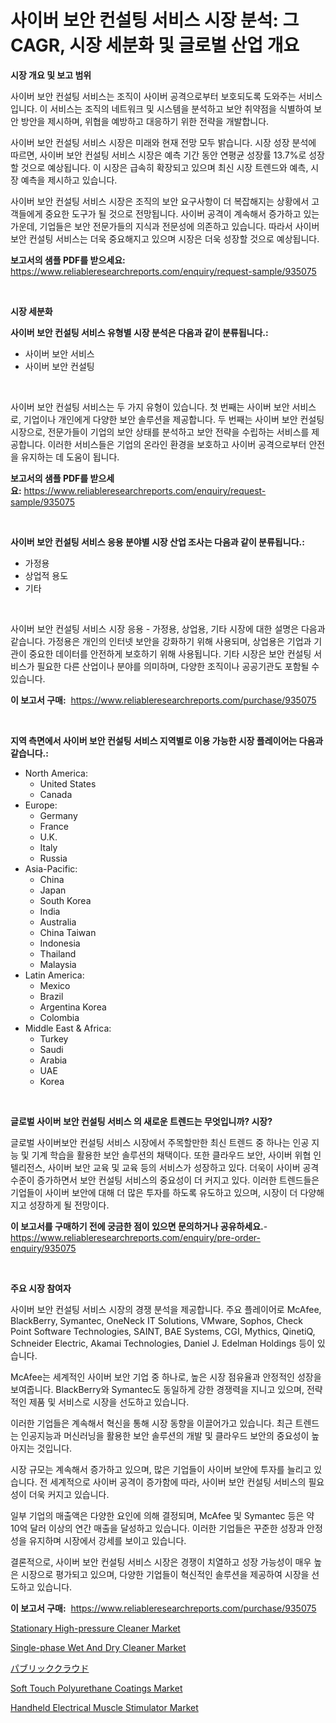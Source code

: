 <p><h1>사이버 보안 컨설팅 서비스 시장 분석: 그 CAGR, 시장 세분화 및 글로벌 산업 개요</h1></p><p><strong>시장 개요 및 보고 범위</strong></p>
<p><p>사이버 보안 컨설팅 서비스는 조직이 사이버 공격으로부터 보호되도록 도와주는 서비스입니다. 이 서비스는 조직의 네트워크 및 시스템을 분석하고 보안 취약점을 식별하여 보안 방안을 제시하며, 위협을 예방하고 대응하기 위한 전략을 개발합니다.</p><p>사이버 보안 컨설팅 서비스 시장은 미래와 현재 전망 모두 밝습니다. 시장 성장 분석에 따르면, 사이버 보안 컨설팅 서비스 시장은 예측 기간 동안 연평균 성장률 13.7%로 성장할 것으로 예상됩니다. 이 시장은 급속히 확장되고 있으며 최신 시장 트렌드와 예측, 시장 예측을 제시하고 있습니다.</p><p>사이버 보안 컨설팅 서비스 시장은 조직의 보안 요구사항이 더 복잡해지는 상황에서 고객들에게 중요한 도구가 될 것으로 전망됩니다. 사이버 공격이 계속해서 증가하고 있는 가운데, 기업들은 보안 전문가들의 지식과 전문성에 의존하고 있습니다. 따라서 사이버 보안 컨설팅 서비스는 더욱 중요해지고 있으며 시장은 더욱 성장할 것으로 예상됩니다.</p></p>
<p><strong>보고서의 샘플 PDF를 받으세요:</strong> <a href="https://www.reliableresearchreports.com/enquiry/request-sample/935075">https://www.reliableresearchreports.com/enquiry/request-sample/935075</a></p>
<p>&nbsp;</p>
<p><strong>시장 세분화</strong></p>
<p><strong>사이버 보안 컨설팅 서비스 유형별 시장 분석은 다음과 같이 분류됩니다.:</strong></p>
<p><ul><li>사이버 보안 서비스</li><li>사이버 보안 컨설팅</li></ul></p>
<p>&nbsp;</p>
<p><p>사이버 보안 컨설팅 서비스는 두 가지 유형이 있습니다. 첫 번째는 사이버 보안 서비스로, 기업이나 개인에게 다양한 보안 솔루션을 제공합니다. 두 번째는 사이버 보안 컨설팅 시장으로, 전문가들이 기업의 보안 상태를 분석하고 보안 전략을 수립하는 서비스를 제공합니다. 이러한 서비스들은 기업의 온라인 환경을 보호하고 사이버 공격으로부터 안전을 유지하는 데 도움이 됩니다.</p></p>
<p><strong>보고서의 샘플 PDF를 받으세요:</strong>&nbsp;<a href="https://www.reliableresearchreports.com/enquiry/request-sample/935075">https://www.reliableresearchreports.com/enquiry/request-sample/935075</a></p>
<p>&nbsp;</p>
<p><strong> 사이버 보안 컨설팅 서비스 응용 분야별 시장 산업 조사는 다음과 같이 분류됩니다.:</strong></p>
<p><ul><li>가정용</li><li>상업적 용도</li><li>기타</li></ul></p>
<p>&nbsp;</p>
<p><p>사이버 보안 컨설팅 서비스 시장 응용 - 가정용, 상업용, 기타 시장에 대한 설명은 다음과 같습니다. 가정용은 개인의 인터넷 보안을 강화하기 위해 사용되며, 상업용은 기업과 기관이 중요한 데이터를 안전하게 보호하기 위해 사용됩니다. 기타 시장은 보안 컨설팅 서비스가 필요한 다른 산업이나 분야를 의미하며, 다양한 조직이나 공공기관도 포함될 수 있습니다.</p></p>
<p><strong>이 보고서 구매:</strong>&nbsp; <a href="https://www.reliableresearchreports.com/purchase/935075">https://www.reliableresearchreports.com/purchase/935075</a></p>
<p>&nbsp;</p>
<p><strong>지역 측면에서 사이버 보안 컨설팅 서비스 지역별로 이용 가능한 시장 플레이어는 다음과 같습니다.:</strong></p>
<p><ul>
    <li>
        North America:
        <ul>
            <li>United States</li>
            <li>Canada</li>
        </ul>
    </li>
    <li>
        Europe:
        <ul>
            <li>Germany</li>
            <li>France</li>
            <li>U.K.</li>
            <li>Italy</li>
            <li>Russia</li>
        </ul>
    </li>
    <li>
        Asia-Pacific:
        <ul>
            <li>China</li>
            <li>Japan</li>
            <li>South Korea</li>
            <li>India</li>
            <li>Australia</li>
            <li>China Taiwan</li>
            <li>Indonesia</li>
            <li>Thailand</li>
            <li>Malaysia</li>
        </ul>
    </li>
    <li>
        Latin America:
        <ul>
            <li>Mexico</li>
            <li>Brazil</li>
            <li>Argentina Korea</li>
            <li>Colombia</li>
        </ul>
    </li>
    <li>
        Middle East & Africa:
        <ul>
            <li>Turkey</li>
            <li>Saudi</li>
            <li>Arabia</li>
            <li>UAE</li>
            <li>Korea</li>
        </ul>
    </li>
    </ul></p>
<p>&nbsp;</p>
<p><strong>글로벌 사이버 보안 컨설팅 서비스 의 새로운 트렌드는 무엇입니까? 시장?</strong></p>
<p><p>글로벌 사이버보안 컨설팅 서비스 시장에서 주목할만한 최신 트렌드 중 하나는 인공 지능 및 기계 학습을 활용한 보안 솔루션의 채택이다. 또한 클라우드 보안, 사이버 위협 인텔리전스, 사이버 보안 교육 및 교육 등의 서비스가 성장하고 있다. 더욱이 사이버 공격 수준이 증가하면서 보안 컨설팅 서비스의 중요성이 더 커지고 있다. 이러한 트렌드들은 기업들이 사이버 보안에 대해 더 많은 투자를 하도록 유도하고 있으며, 시장이 더 다양해지고 성장하게 될 전망이다.</p></p>
<p><strong>이 보고서를 구매하기 전에 궁금한 점이 있으면 문의하거나 공유하세요.</strong>- <a href="https://www.reliableresearchreports.com/enquiry/pre-order-enquiry/935075">https://www.reliableresearchreports.com/enquiry/pre-order-enquiry/935075</a></p>
<p>&nbsp;</p>
<p><strong>주요 시장 참여자</strong></p>
<p><p>사이버 보안 컨설팅 서비스 시장의 경쟁 분석을 제공합니다. 주요 플레이어로 McAfee, BlackBerry, Symantec, OneNeck IT Solutions, VMware, Sophos, Check Point Software Technologies, SAINT, BAE Systems, CGI, Mythics, QinetiQ, Schneider Electric, Akamai Technologies, Daniel J. Edelman Holdings 등이 있습니다.</p><p>McAfee는 세계적인 사이버 보안 기업 중 하나로, 높은 시장 점유율과 안정적인 성장을 보여줍니다. BlackBerry와 Symantec도 동일하게 강한 경쟁력을 지니고 있으며, 전략적인 제품 및 서비스로 시장을 선도하고 있습니다.</p><p>이러한 기업들은 계속해서 혁신을 통해 시장 동향을 이끌어가고 있습니다. 최근 트렌드는 인공지능과 머신러닝을 활용한 보안 솔루션의 개발 및 클라우드 보안의 중요성이 높아지는 것입니다.</p><p>시장 규모는 계속해서 증가하고 있으며, 많은 기업들이 사이버 보안에 투자를 늘리고 있습니다. 전 세계적으로 사이버 공격이 증가함에 따라, 사이버 보안 컨설팅 서비스의 필요성이 더욱 커지고 있습니다.</p><p>일부 기업의 매출액은 다양한 요인에 의해 결정되며, McAfee 및 Symantec 등은 약 10억 달러 이상의 연간 매출을 달성하고 있습니다. 이러한 기업들은 꾸준한 성장과 안정성을 유지하며 시장에서 강세를 보이고 있습니다.</p><p>결론적으로, 사이버 보안 컨설팅 서비스 시장은 경쟁이 치열하고 성장 가능성이 매우 높은 시장으로 평가되고 있으며, 다양한 기업들이 혁신적인 솔루션을 제공하여 시장을 선도하고 있습니다.</p></p>
<p><strong>이 보고서 구매:</strong>&nbsp;&nbsp;<a href="https://www.reliableresearchreports.com/purchase/935075">https://www.reliableresearchreports.com/purchase/935075</a></p>
<p><p><a href="https://issuu.com/reportprime-2/docs/stationary-high-pressure-cleaner-market-size-2030.">Stationary High-pressure Cleaner Market</a></p><p><a href="https://issuu.com/reportprime-2/docs/single-phase-wet-and-dry-cleaner-market-size-2030.">Single-phase Wet And Dry Cleaner Market</a></p><p><a href="https://github.com/ksxzwxabcuynh011/Market-Research-Report-List-1/blob/main/1843731184627.md">パブリッククラウド</a></p><p><a href="https://view.publitas.com/reportprime-1/soft-touch-polyurethane-coatings-market-size-market-trends-and-growth-outlook-forecasted-for-period-from-2024-to-2031/">Soft Touch Polyurethane Coatings Market</a></p><p><a href="https://florentine-yuzu-f42.notion.site/Handheld-Electrical-Muscle-Stimulator-Market-with-the-goal-of-estimating-the-market-size-and-future--7ffc2267f34845a3b8c189fcffefef93">Handheld Electrical Muscle Stimulator Market</a></p></p>
